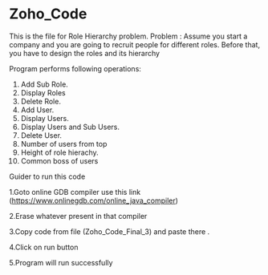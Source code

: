 # Zoho_Code
This is the file for Role Hierarchy problem.
Problem :
Assume you start a company and you are going to recruit people for different roles.
Before that, you have to design the roles and its hierarchy

Program performs following operations:

1. Add Sub Role.
2. Display Roles
3. Delete Role.
4. Add User.
5. Display Users.
6. Display Users and Sub Users.
7. Delete User.
8. Number of users from top
9. Height of role hierachy.
10. Common boss of users

Guider to run this code



1.Goto online GDB compiler use this link (https://www.onlinegdb.com/online_java_compiler)

2.Erase whatever present in that compiler

3.Copy code from file (Zoho_Code_Final_3) and paste there .

4.Click on run button

5.Program will run successfully



